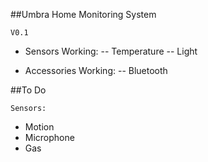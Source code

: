 ##Umbra Home Monitoring System

`V0.1`
- Sensors Working:
-- Temperature
-- Light

- Accessories Working:
-- Bluetooth

##To Do

`Sensors:`
- Motion
- Microphone
- Gas
